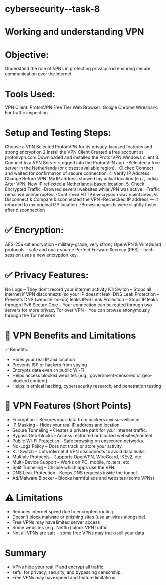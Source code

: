 # cybersecurity--task-8
# Working and understanding VPN

# Objective:
  Understand the role of VPNs in protecting privacy and ensuring secure communication over the internet.

# Tools Used:
  VPN Client: ProtonVPN Free Tier Web Browser: Google Chrome Wireshark: For traffic inspection.

# Setup and Testing Steps:
  Choose a VPN Selected ProtonVPN for its privacy-focused features and strong encryption
  2.Install the VPN Client
  Created a free account at protonvpn.com Downloaded and installed the ProtonVPN Windows client
  3. Connect to a VPN Server
  -Logged into the ProtonVPN app. -Selected a free server in the Netherlands (or closest available region). -Clicked Connect and waited for confirmation of secure connection.
  4. Verify IP Address Change
  Before VPN: My IP address showed my actual location (e.g., India). After VPN: New IP reflected a Netherlands-based location.
  5. Check Encrypted Traffic
  -Browsed several websites while VPN was active. -Traffic remained uninterrupted. -Confirmed HTTPS encryption was maintained.
  6. Disconnect & Compare
  Disconnected the VPN -Rechecked IP address — it returned to my original ISP location. -Browsing speeds were slightly faster after disconnection

# ✅ Encryption:
  AES-256-bit encryption – military-grade, very strong
  OpenVPN & WireGuard protocols – safe and open-source
  Perfect Forward Secrecy (PFS) – each session uses a new encryption key
  
# ✅ Privacy Features:
  No Logs – They don’t record your internet activity
  Kill Switch – Stops all internet if VPN disconnects (so your IP doesn’t leak)
  DNS Leak Protection – Prevents DNS (website lookup) leaks 
  IPv6 Leak Protection – Stops IP leaks through IPv6
  Secure Core – Your connection can be routed through two servers for more privacy
  Tor over VPN – You can browse anonymously through the Tor network

# 📌 VPN Benefits and Limitations
  ✅ Benefits:
   * Hides your real IP and location
   * Prevents ISP or hackers from spying
   * Encrypts data even on public Wi-Fi
   * Helps access blocked websites (e.g., government-censored or geo-blocked content)
   * Helps in ethical hacking, cybersecurity research, and penetration testing

# 🔐 VPN Features (Short Points)
  * Encryption – Secures your data from hackers and surveillance.
  * IP Masking – Hides your real IP address and location.
  * Secure Tunneling – Creates a private path for your internet traffic.
  * Bypass Geo-blocks – Access restricted or blocked websites/content.
  * Public Wi-Fi Protection – Safe browsing on unsecured networks.
  * No-Logs Policy – Does not track or store your activity.
  * Kill Switch – Cuts internet if VPN disconnects to avoid data leaks.
  * Multiple Protocols – Supports OpenVPN, WireGuard, IKEv2, etc.
  * Multi-Device Support – Works on PC, mobile, routers, etc.
  * Split Tunneling – Choose which apps use the VPN.
  * DNS Leak Protection – Keeps DNS requests inside the tunnel.
  * Ad/Malware Blocker – Blocks harmful ads and websites (some VPNs)

# ⚠️ Limitations
  * Reduces internet speed due to encrypted routing
  * Doesn’t block malware or phishing sites (use antivirus alongside)
  * Free VPNs may have limited server access 
  * Some websites (e.g., Netflix) block VPN traffic
  * Not all VPNs are safe – some free VPNs may track/sell your data

#  Summary
   * VPNs hide your real IP and encrypt all traffic.
   * seful for privacy, security, and bypassing censorship.
   * Free VPNs may have speed and feature limitations.
  
  
  
